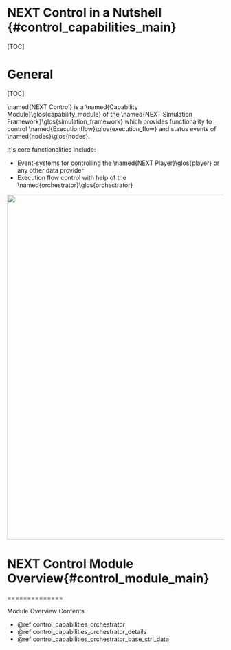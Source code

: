 NEXT Control in a Nutshell {#control_capabilities_main}
==============

[TOC]

# General

[TOC]

\named{NEXT Control} is a \named{Capability Module}\glos{capability_module} of the \named{NEXT Simulation Framework}\glos{simulation_framework} which provides functionality to control \named{Executionflow}\glos{execution_flow} and status events of \named{nodes}\glos{nodes}.

It's core functionalities include:
* Event-systems for controlling the  \named{NEXT Player}\glos{player} or any other data provider
* Execution flow control with help of the \named{orchestrator}\glos{orchestrator}

<img src="NextControlCapabilities.png" width="800">


# NEXT Control Module Overview{#control_module_main}
==============

Module Overview Contents
* @ref control_capabilities_orchestrator
* @ref control_capabilities_orchestrator_details
* @ref control_capabilities_orchestrator_base_ctrl_data
